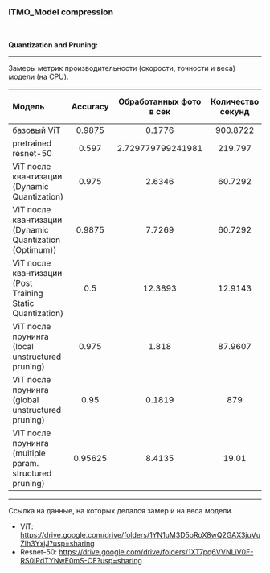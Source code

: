 ### ITMO_Model compression

$~~~~~~~~~$

__Quantization and Pruning:__


***


Замеры метрик производительности (скорости, точности и веса) модели (на CPU).


| Модель                                                    | Accuracy |    Обработанных фото в сек    | Количество секунд | Вес модели (мегабайт) |
|:----------------------------------------------------------|:--------:|:-----------------------------:|:-----------------:|:---------------------:|    
| базовый ViT                                               |  0.9875  |            0.1776             |     900.8722      |          327          |
| pretrained resnet-50                                      |  0.597   |       2.729779799241981       |      219.797      |          98           |
| ViT после квантизации (Dynamic Quantization)              |  0.975   |            2.6346             |      60.7292      |         2.979         |
| ViT после квантизации (Dynamic Quantization (Optimum))    |  0.9875  |            7.7269             |      60.7292      |         83.07         |
| ViT после квантизации (Post Training Static Quantization) |   0.5    |            12.3893            |      12.9143      |         0.727         |
| ViT после прунинга (local unstructured pruning)           |  0.975   |             1.818             |      87.9607      |        327.302        |
| ViT после прунинга (global unstructured pruning)          |   0.95   |            0.1819             |        879        |        329.561        |
| ViT после прунинга (multiple param. structured pruning)   | 0.95625  |            8.4135             |       19.01       |        327.302        |



***
Ссылка на данные, на которых делался замер и на веса модели.

- ViT: https://drive.google.com/drive/folders/1YN1uM3D5oRoX8wQ2GAX3juVuZlh3YxjJ?usp=sharing
- Resnet-50: https://drive.google.com/drive/folders/1XT7pq6VVNLiV0F-RS0iPdTYNwE0mS-OF?usp=sharing 
